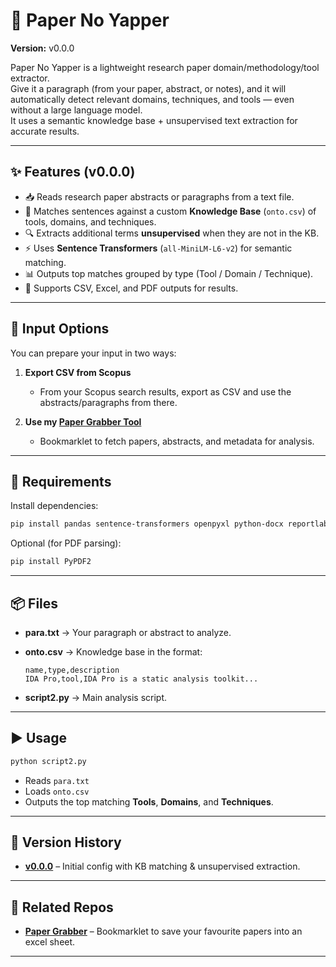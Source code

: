 # 📄 Paper No Yapper

**Version:** v0.0.0

Paper No Yapper is a lightweight research paper domain/methodology/tool extractor.  
Give it a paragraph (from your paper, abstract, or notes), and it will automatically detect relevant domains, techniques, and tools — even without a large language model.  
It uses a semantic knowledge base + unsupervised text extraction for accurate results.

---

## ✨ Features (v0.0.0)
- 📥 Reads research paper abstracts or paragraphs from a text file.
- 🧠 Matches sentences against a custom **Knowledge Base** (`onto.csv`) of tools, domains, and techniques.
- 🔍 Extracts additional terms **unsupervised** when they are not in the KB.
- ⚡ Uses **Sentence Transformers** (`all-MiniLM-L6-v2`) for semantic matching.
- 📊 Outputs top matches grouped by type (Tool / Domain / Technique).
- 📄 Supports CSV, Excel, and PDF outputs for results.

---

## 📂 Input Options
You can prepare your input in two ways:

1. **Export CSV from Scopus**  
   - From your Scopus search results, export as CSV and use the abstracts/paragraphs from there.

2. **Use my [Paper Grabber Tool](https://github.com/AniruthKarthik/paper-grabber)**  
   - Bookmarklet to fetch papers, abstracts, and metadata for analysis.

---

## 🚀 Requirements
Install dependencies:

```bash
pip install pandas sentence-transformers openpyxl python-docx reportlab
````

Optional (for PDF parsing):

```bash
pip install PyPDF2
```

---

## 📦 Files

* **para.txt** → Your paragraph or abstract to analyze.
* **onto.csv** → Knowledge base in the format:

  ```
  name,type,description
  IDA Pro,tool,IDA Pro is a static analysis toolkit...
  ```
* **script2.py** → Main analysis script.

---

## ▶ Usage

```bash
python script2.py
```

* Reads `para.txt`
* Loads `onto.csv`
* Outputs the top matching **Tools**, **Domains**, and **Techniques**.

---

## 📜 Version History

* **[v0.0.0](https://github.com/AniruthKarthik/paper-no-yapper/releases/tag/v0.0.0)** – Initial config with KB matching & unsupervised extraction.

---

## 🔗 Related Repos

* **[Paper Grabber](https://github.com/AniruthKarthik/project-sandbox/paper-grabber)** – Bookmarklet to save your favourite papers into an excel sheet.

---


